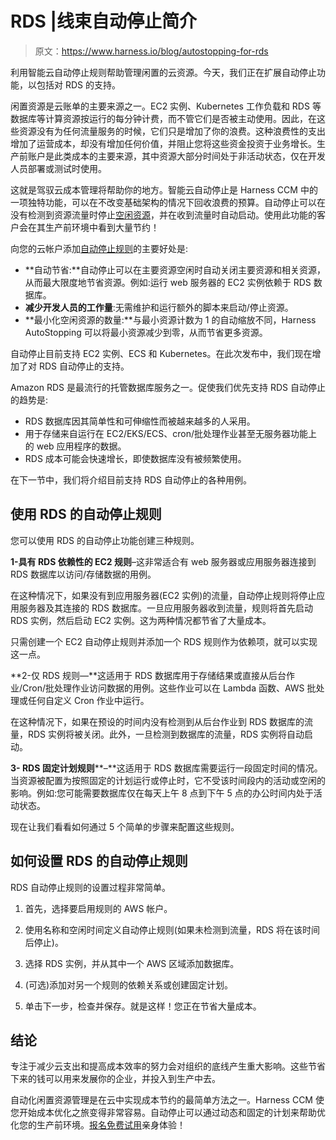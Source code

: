# RDS |线束自动停止简介

> 原文：<https://www.harness.io/blog/autostopping-for-rds>

利用智能云自动停止规则帮助管理闲置的云资源。今天，我们正在扩展自动停止功能，以包括对 RDS 的支持。

闲置资源是云账单的主要来源之一。EC2 实例、Kubernetes 工作负载和 RDS 等数据库等计算资源按运行的每分钟计费，而不管它们是否被主动使用。因此，在这些资源没有为任何流量服务的时候，它们只是增加了你的浪费。这种浪费性的支出增加了运营成本，却没有增加任何价值，并阻止您将这些资金投资于业务增长。生产前账户是此类成本的主要来源，其中资源大部分时间处于非活动状态，仅在开发人员部署或测试时使用。

这就是驾驭云成本管理将帮助你的地方。智能云自动停止是 Harness CCM 中的一项独特功能，可以在不改变基础架构的情况下回收浪费的预算。自动停止可以在没有检测到资源流量时停止[空闲资源](https://harness.io/blog/idle-resources/)，并在收到流量时自动启动。使用此功能的客户会在其生产前环境中看到大量节约！

向您的云帐户添加[自动停止规则](https://harness.io/blog/cloud-cost-management/autostopping-rules-kubernetes/)的主要好处是:

*   **自动节省:**自动停止可以在主要资源空闲时自动关闭主要资源和相关资源，从而最大限度地节省资源。例如:运行 web 服务器的 EC2 实例依赖于 RDS 数据库。
*   **减少开发人员的工作量**:无需维护和运行额外的脚本来启动/停止资源。
*   **最小化空闲资源的数量:**与最小资源计数为 1 的自动缩放不同，Harness AutoStopping 可以将最小资源减少到零，从而节省更多资源。

自动停止目前支持 EC2 实例、ECS 和 Kubernetes。在此次发布中，我们现在增加了对 RDS 自动停止的支持。

Amazon RDS 是最流行的托管数据库服务之一。促使我们优先支持 RDS 自动停止的趋势是:

*   RDS 数据库因其简单性和可伸缩性而被越来越多的人采用。
*   用于存储来自运行在 EC2/EKS/ECS、cron/批处理作业甚至无服务器功能上的 web 应用程序的数据。
*   RDS 成本可能会快速增长，即使数据库没有被频繁使用。

在下一节中，我们将介绍目前支持 RDS 自动停止的各种用例。

## **使用 RDS 的自动停止规则**

您可以使用 RDS 的自动停止功能创建三种规则。

**1-具有 RDS 依赖性的 EC2 规则**–这非常适合有 web 服务器或应用服务器连接到 RDS 数据库以访问/存储数据的用例。

在这种情况下，如果没有到应用服务器(EC2 实例)的流量，自动停止规则将停止应用服务器及其连接的 RDS 数据库。一旦应用服务器收到流量，规则将首先启动 RDS 实例，然后启动 EC2 实例。这为两种情况都节省了大量成本。

只需创建一个 EC2 自动停止规则并添加一个 RDS 规则作为依赖项，就可以实现这一点。

**2-仅 RDS 规则—**这适用于 RDS 数据库用于存储结果或直接从后台作业/Cron/批处理作业访问数据的用例。这些作业可以在 Lambda 函数、AWS 批处理或任何自定义 Cron 作业中运行。

在这种情况下，如果在预设的时间内没有检测到从后台作业到 RDS 数据库的流量，RDS 实例将被关闭。此外，一旦检测到数据库的流量，RDS 实例将自动启动。

**3- RDS 固定计划规则****–**这适用于 RDS 数据库需要运行一段固定时间的情况。当资源被配置为按照固定的计划运行或停止时，它不受该时间段内的活动或空闲的影响。例如:您可能需要数据库仅在每天上午 8 点到下午 5 点的办公时间内处于活动状态。

现在让我们看看如何通过 5 个简单的步骤来配置这些规则。

## **如何设置 RDS 的自动停止规则**

RDS 自动停止规则的设置过程非常简单。

1.  首先，选择要启用规则的 AWS 帐户。

2.  使用名称和空闲时间定义自动停止规则(如果未检测到流量，RDS 将在该时间后停止)。

3.  选择 RDS 实例，并从其中一个 AWS 区域添加数据库。

4.  (可选)添加对另一个规则的依赖关系或创建固定计划。

5.  单击下一步，检查并保存。就是这样！您正在节省大量成本。

## **结论**

专注于减少云支出和提高成本效率的努力会对组织的底线产生重大影响。这些节省下来的钱可以用来发展你的企业，并投入到生产中去。

自动化闲置资源管理是在云中实现成本节约的最简单方法之一。Harness CCM 使您开始成本优化之旅变得非常容易。自动停止可以通过动态和固定的计划来帮助优化您的生产前环境。[报名免费试用](https://harness.io/products/cloud-cost/)亲身体验！